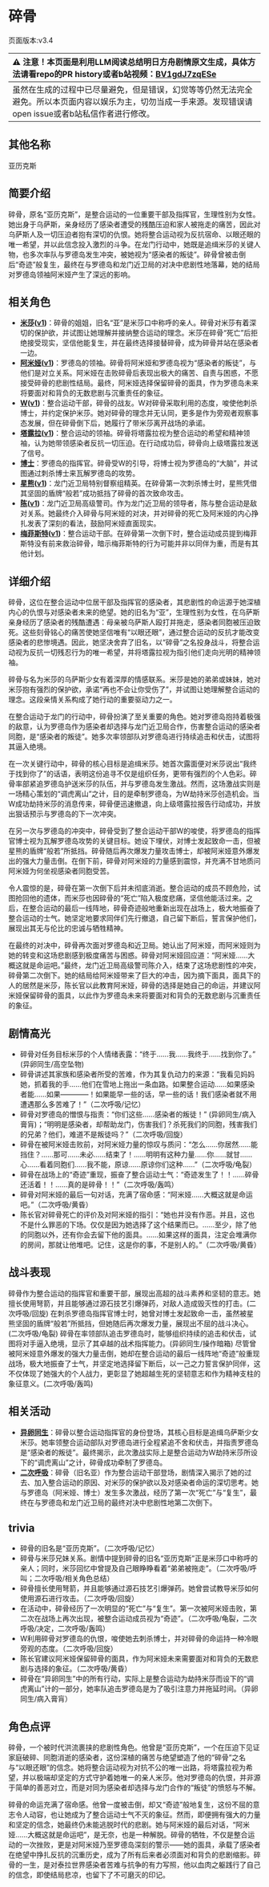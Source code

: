 # 碎骨
页面版本:v3.4
 

| :warning: 注意！本页面是利用LLM阅读总结明日方舟剧情原文生成，具体方法请看repo的PR history或者b站视频：[BV1gdJ7zqESe](https://www.bilibili.com/video/BV1gdJ7zqESe/)         |
|:----------------------------|
| 虽然在生成的过程中已尽量避免，但是错误，幻觉等等仍然无法完全避免。所以本页面内容以娱乐为主，切勿当成一手来源。发现错误请open issue或者b站私信作者进行修改。|



## 其他名称
亚历克斯
## 简要介绍
碎骨，原名“亚历克斯”，是整合运动的一位重要干部及指挥官，生理性别为女性。她出身于乌萨斯，亲身经历了感染者遭受的残酷压迫和家人被拖走的痛苦，因此对乌萨斯人及一切压迫者抱有深切的仇恨。她将整合运动视为反抗宿命、以眼还眼的唯一希望，并以此信念投入激烈的斗争。在龙门行动中，她既是追缉米莎的关键人物，也多次率队与罗德岛发生冲突，被她视为“感染者的叛徒”。碎骨曾被击倒后“奇迹”般复生，最终在与罗德岛和龙门近卫局的对决中悲剧性地落幕，她的结局对罗德岛领袖阿米娅产生了深远的影响。
## 相关角色
-   **[米莎](extended_char_mi_sha.md)([v1](../chars/extended_char_mi_sha.md))**：碎骨的姐姐，旧名“亚”是米莎口中称呼的亲人。碎骨对米莎有着深切的保护欲，并试图让她理解并接纳整合运动的理念。米莎在碎骨“死亡”后拒绝接受现实，坚信他能复生，并在最终选择接替碎骨，成为碎骨并站在感染者一边。
-   **[阿米娅](char_002_amiya.md)([v1](../chars/char_002_amiya.md))**：罗德岛的领袖。碎骨将阿米娅和罗德岛视为“感染者的叛徒”，与他们是对立关系。阿米娅在击败碎骨后表现出极大的痛苦、自责与困惑，不愿接受碎骨的悲剧性结局。最终，阿米娅选择保留碎骨的面具，作为罗德岛未来将要面对和背负的无数悲剧与沉重责任的象征。
-   **[W](char_113_cqbw.md)([v1](../chars/char_113_cqbw.md))**：整合运动干部，碎骨的战友。W对碎骨采取利用的态度，唆使他刺杀博士，并约定保护米莎。她对碎骨的理念并无认同，更多是作为旁观者观察事态发展，但在碎骨倒下后，她履行了带米莎离开战场的承诺。
-   **[塔露拉](extended_char_ta_lu_la.md)([v1](../chars/extended_char_ta_lu_la.md))**：整合运动的领袖。碎骨将塔露拉视为整合运动的希望和精神领袖，认为她带领感染者反抗一切压迫。在行动成功后，碎骨向上级塔露拉发送了信号。
-   **[博士](extended_char_bo_shi.md)**：罗德岛的指挥官。碎骨受W的引导，将博士视为罗德岛的“大脑”，并试图通过刺杀博士来瓦解罗德岛的攻势。
-   **[星熊](char_136_hsguma.md)([v1](../chars/char_136_hsguma.md))**：龙门近卫局特别督察组精英。在碎骨第一次刺杀博士时，星熊凭借其坚固的盾牌“般若”成功抵挡了碎骨的首次致命攻击。
-   **[陈](char_010_chen.md)([v1](../chars/char_010_chen.md))**：龙门近卫局高级警司。作为龙门近卫局的领导者，陈与整合运动是敌对关系。她最终介入碎骨与阿米娅的对决，并对碎骨的死亡及阿米娅的内心挣扎发表了深刻的看法，鼓励阿米娅直面现实。
-   **[梅菲斯特](extended_char_mei_fei_si_te.md)([v1](../chars/extended_char_mei_fei_si_te.md))**：整合运动干部。在碎骨第一次倒下时，整合运动成员提到梅菲斯特没有前来救治碎骨，暗示梅菲斯特的行为可能并非以同伴为重，而是有其他计划。
## 详细介绍
碎骨，这位在整合运动中位居干部及指挥官的感染者，其悲剧性的命运源于她深植内心的仇恨与对感染者未来的绝望。她的旧名为“亚”，生理性别为女性，在乌萨斯亲身经历了感染者的残酷遭遇：母亲被乌萨斯人殴打并拖走，感染者同胞被压迫致死。这些刻骨铭心的痛苦使她坚信唯有“以眼还眼”，通过整合运动的反抗才能改变感染者的悲惨境遇。因此，她坚决舍弃了旧名，以“碎骨”之名投身战斗，将整合运动视为反抗一切残忍行为的唯一希望，并将塔露拉视为指引他们走向光明的精神领袖。

碎骨与名为米莎的乌萨斯少女有着深厚的情感联系。米莎是她的弟弟或妹妹，她对米莎抱有强烈的保护欲，承诺“再也不会让你受伤了”，并试图让她理解整合运动的理念。这段亲情关系构成了她行动的重要驱动力之一。

在整合运动于龙门的行动中，碎骨扮演了至关重要的角色。她对罗德岛抱持着极强的敌意，认为罗德岛作为感染者却选择与龙门近卫局合作，伤害整合运动的感染者同胞，是“感染者的叛徒”。她多次率领部队对罗德岛进行持续追击和伏击，试图将其逼入绝境。

在一次关键行动中，碎骨的核心目标是追缉米莎。她首次露面便对米莎说出“我终于找到你了”的话语，表明这份追寻不仅是组织任务，更带有强烈的个人色彩。碎骨率部紧追罗德岛护送米莎的队伍，并与罗德岛发生激战。然而，这场激战实则是一场精心策划的“调虎离山”之计，目的是牵制罗德岛，为W劫持米莎创造机会。当W成功劫持米莎的消息传来，碎骨便迅速撤退，向上级塔露拉报告行动成功，并放出狠话预示与罗德岛的下一次冲突。

在另一次与罗德岛的冲突中，碎骨受到了整合运动干部W的唆使，将罗德岛的指挥官博士视为瓦解罗德岛攻势的关键目标。她设下埋伏，对博士发起致命一击，但被星熊的盾牌“般若”所抵挡。碎骨随后再次爆发力量攻击博士，却被阿米娅意外爆发出的强大力量击倒。在倒下前，碎骨对阿米娅的力量感到震惊，并充满不甘地质问阿米娅为何坐视感染者同胞受苦。

令人震惊的是，碎骨在第一次倒下后并未彻底消逝。整合运动的成员不顾危险，试图抢回他的遗体，而米莎也因碎骨的“死亡”陷入极度悲痛，坚信他能活过来。之后，在整合运动的最后一线阵地，碎骨奇迹般地重新出现在战场上，极大地振奋了整合运动的士气。她坚定地要求同伴们先行撤退，自己留下断后，誓言保护他们，展现出其无与伦比的忠诚与牺牲精神。

在最终的对决中，碎骨再次面对罗德岛和近卫局。她认出了阿米娅，而阿米娅则为她的转变和这场悲剧感到极度痛苦与困惑。碎骨对阿米娅回应道：“阿米娅......大概这就是命运吧。”最终，龙门近卫局高级警司陈介入，结束了这场悲剧性的冲突，碎骨第二次倒下。她的结局给阿米娅带来了巨大的冲击，因为摘下面具，面具下的人的居然是米莎，陈长官以此教育阿米娅，碎骨的选择是她自己的命运，并建议阿米娅保留碎骨的面具，以此作为罗德岛未来将要面对和背负的无数悲剧与沉重责任的象征。
## 剧情高光
*   碎骨对任务目标米莎的个人情绪表露：“终于......我......我终于......找到你了。” (异卵同生/高空坠物)
*   碎骨讲述其家族和感染者所受的苦难，作为其复仇动力的来源：“我看见妈妈她，抓着我的手......他们在雪地上拖出一条血路。如果整合运动......如果感染者能......如果————！如果能早一些的话，早一些的话！我们感染者就不用遭遇那么多苦难了！”（二次呼吸/记忆）
*   碎骨对罗德岛的憎恨与指责：“你们这些......感染者的叛徒！” (异卵同生/病入膏肓)；“明明是感染者，却帮助龙门，伤害我们？杀死我们的同胞，残害我们的兄弟？他们，难道不是叛徒吗？”（二次呼吸/回旋）
*   碎骨在被阿米娅击败前，对阿米娅力量的惊叹与质问：“怎么......你居然......能挡住？......那可......未必......结束了！......明明有这种力量......你......就甘......心......看着同胞们......我不能，原谅......原谅你们这种......”（二次呼吸/龟裂）
*   碎骨在战场上的“奇迹”重现，振奋了整合运动士气：“奇迹发生了！！......碎骨还活着！！......真的是碎骨！！”（二次呼吸/轰鸣）
*   碎骨对阿米娅的最后一句对话，充满了宿命感：“阿米娅......大概这就是命运吧。”（二次呼吸/黄昏）
*   陈长官对碎骨死亡的评价及对阿米娅的指引：“她也并没有作恶。并且，这也不是什么罪恶的下场。仅仅是因为她选择了这个结果而已。......至少，除了他的同胞以外，还有你会去留下他的面具。......如果这样的面具，注定会堆满你的房间，那就让他堆吧。记住，这是你的事，不是别人的。”（二次呼吸/黄昏）
## 战斗表现
碎骨作为整合运动的指挥官和重要干部，展现出高超的战斗素养和坚韧的意志。她擅长使用弩箭，并且能够通过源石技艺引爆弹药，对敌人造成毁灭性的打击。(二次呼吸/回旋) 在刺杀罗德岛指挥官博士时，她曾对博士发起致命一击，虽然被星熊坚固的盾牌“般若”所抵挡，但她随后再次爆发力量，展现出不屈的战斗决心。(二次呼吸/龟裂) 碎骨在率领部队追击罗德岛时，能够组织持续的追击和伏击，试图将对手逼入绝境，显示了其卓越的战术指挥能力。(异卵同生/操作暗箱) 尽管曾被阿米娅意外爆发的强大力量击倒，她却在整合运动的最后一线阵地“奇迹”般重现战场，极大地振奋了士气，并坚定地选择留下断后，以一己之力誓言保护同伴，这不仅体现了她强大的个人战力，更彰显了她超越生死的坚韧意志和作为精神支柱的象征意义。(二次呼吸/轰鸣)
## 相关活动
-   **[异卵同生](../stories/main_2.md)**：碎骨以整合运动指挥官的身份登场，其核心目标是追缉乌萨斯少女米莎。她率领整合运动部队对罗德岛进行全程紧追不舍和伏击，并指责罗德岛是“感染者的叛徒”。最终揭示，此次激战实际上是整合运动为W劫持米莎所设下的“调虎离山”之计，碎骨成功牵制了罗德岛。
-   **[二次呼吸](../stories/main_3.md)**：碎骨（旧名亚）作为整合运动干部登场，剧情深入揭示了她的过去、加入整合运动的原因、对米莎的保护欲以及对感染者命运的深切思考。她与罗德岛（阿米娅、博士）发生多次激战，经历了第一次“死亡”与“复生”，最终在与罗德岛和龙门近卫局的最终对决中悲剧性地第二次倒下。
## trivia
*   碎骨的旧名是“亚历克斯”。（二次呼吸/记忆）
*   碎骨与米莎兄妹关系。剧情中提到碎骨的旧名“亚历克斯”正是米莎口中称呼的亲人；同时，米莎回忆中曾提及自己眼睁睁看着“弟弟被拖走”。（二次呼吸/呼叫；二次呼吸/相关角色总结）
*   碎骨擅长使用弩箭，并且能够通过源石技艺引爆弹药。她曾尝试教导米莎如何使用源石进行攻击。（二次呼吸/回旋）
*   在活动中，碎骨经历了一次明显的“死亡”与“复生”。第一次被阿米娅击败，第二次在战场上再次出现，被整合运动成员视为“奇迹”。（二次呼吸/龟裂，二次呼吸/决定，二次呼吸/轰鸣）
*   W利用碎骨对罗德岛的仇恨，唆使她去刺杀博士，并对碎骨的命运持一种冷眼旁观的态度。（二次呼吸/回旋）
*   陈长官建议阿米娅保留碎骨的面具，作为阿米娅未来需要面对和背负的无数悲剧与选择的象征。（二次呼吸/黄昏）
*   碎骨在“异卵同生”中的所有行动，实际上是整合运动为劫持米莎而设下的“调虎离山”计的一部分，她率队追击罗德岛是为了吸引注意力并拖延时间。（异卵同生/病入膏肓）
## 角色点评
碎骨，一个被时代洪流裹挟的悲剧性角色。他曾是“亚历克斯”，一个在压迫下见证家庭破碎、同胞消逝的感染者，这份深植的痛苦与绝望塑造了他的“碎骨”之名与“以眼还眼”的信念。她将整合运动视为对抗不公的唯一出路，将塔露拉视为希望，并以极端却坚定的方式守护着她唯一的亲人米莎。他对罗德岛的仇恨，并非源于简单的善恶对立，而是对同为感染者却选择与龙门合作的“叛徒”的愤怒与不解。

碎骨的命运充满了宿命感。他曾一度被击倒，却又“奇迹”般地复生，这份不屈的意志令人动容，也让她成为了整合运动士气不灭的象征。然而，即便拥有强大的力量和坚定的信念，她最终仍未能逃脱时代的悲剧。她与阿米娅的最后对话，“阿米娅......大概这就是命运吧”，是无奈，也是一种解脱。碎骨的牺牲，不仅是整合运动的一次挫败，更是对阿米娅乃至罗德岛深刻的警示——她的面具，承载了感染者在绝望中挣扎反抗的沉重历史，成为了所有后来者必须面对和背负的悲剧缩影。碎骨的一生，是对泰拉世界感染者苦难与抗争的有力写照，他以血肉之躯践行了自己的信念，即使结局悲凉，也留下了不可磨灭的印记。